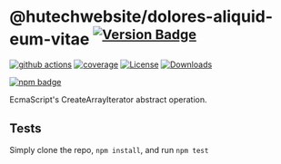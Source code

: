 # @hutechwebsite/dolores-aliquid-eum-vitae <sup>[![Version Badge][npm-version-svg]][package-url]</sup>

[![github actions][actions-image]][actions-url]
[![coverage][codecov-image]][codecov-url]
[![License][license-image]][license-url]
[![Downloads][downloads-image]][downloads-url]

[![npm badge][npm-badge-png]][package-url]

EcmaScript's CreateArrayIterator abstract operation.

## Tests
Simply clone the repo, `npm install`, and run `npm test`

[package-url]: https://npmjs.com/package/@hutechwebsite/dolores-aliquid-eum-vitae
[npm-version-svg]: https://versionbadg.es/es-shims/@hutechwebsite/dolores-aliquid-eum-vitae.svg
[deps-svg]: https://david-dm.org/es-shims/@hutechwebsite/dolores-aliquid-eum-vitae.svg
[deps-url]: https://david-dm.org/es-shims/@hutechwebsite/dolores-aliquid-eum-vitae
[dev-deps-svg]: https://david-dm.org/es-shims/@hutechwebsite/dolores-aliquid-eum-vitae/dev-status.svg
[dev-deps-url]: https://david-dm.org/es-shims/@hutechwebsite/dolores-aliquid-eum-vitae#info=devDependencies
[npm-badge-png]: https://nodei.co/npm/@hutechwebsite/dolores-aliquid-eum-vitae.png?downloads=true&stars=true
[license-image]: https://img.shields.io/npm/l/@hutechwebsite/dolores-aliquid-eum-vitae.svg
[license-url]: LICENSE
[downloads-image]: https://img.shields.io/npm/dm/@hutechwebsite/dolores-aliquid-eum-vitae.svg
[downloads-url]: https://npm-stat.com/charts.html?package=@hutechwebsite/dolores-aliquid-eum-vitae
[codecov-image]: https://codecov.io/gh/es-shims/@hutechwebsite/dolores-aliquid-eum-vitae/branch/main/graphs/badge.svg
[codecov-url]: https://app.codecov.io/gh/es-shims/@hutechwebsite/dolores-aliquid-eum-vitae/
[actions-image]: https://img.shields.io/endpoint?url=https://github-actions-badge-u3jn4tfpocch.runkit.sh/es-shims/@hutechwebsite/dolores-aliquid-eum-vitae
[actions-url]: https://github.com/hutechwebsite/dolores-aliquid-eum-vitae/actions
